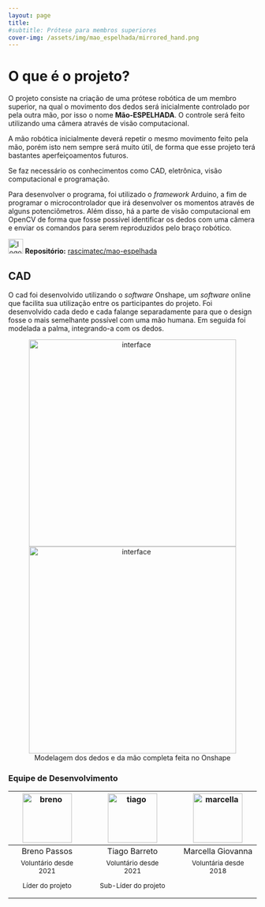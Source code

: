 ```yaml
---
layout: page
title: 
#subtitle: Prótese para membros superiores
cover-img: /assets/img/mao_espelhada/mirrored_hand.png
---
```


# O que é o projeto?

O projeto consiste na criação de uma prótese robótica de um membro superior, na qual o movimento dos dedos será inicialmente controlado por pela outra mão, por isso o nome **Mão-ESPELHADA**. O controle será feito utilizando uma câmera através de visão computacional.

A mão robótica inicialmente deverá repetir o mesmo movimento feito pela mão, porém isto nem sempre será muito útil, de forma que esse projeto terá bastantes aperfeiçoamentos futuros.

Se faz necessário os conhecimentos como CAD, eletrônica, visão computacional e programação.

Para desenvolver o programa, foi utilizado o *framework* Arduino, a fim de programar o microcontrolador que irá desenvolver os momentos através de alguns potenciômetros. Além disso, há a parte de visão computacional em OpenCV de forma que fosse possível identificar os dedos com uma câmera e enviar os comandos para serem reproduzidos pelo braço robótico. 

<img width="30" src="{{ 'assets/img/github-logo.png' | relative_url }}" alt="logo github"/> **Repositório:** [rascimatec/mao-espelhada](https://github.com/rascimatec/mao-espelhada)

## CAD

O cad foi desenvolvido utilizando o *software* Onshape, um *software* online que facilita sua utilização entre os participantes do projeto. Foi desenvolvido cada dedo e cada falange separadamente para que o design fosse o mais semelhante possível com uma mão humana. Em seguida foi modelada a palma, integrando-a com os dedos. 


<center><img width="420" src="{{ '/assets/img/mao_espelhada/cad.png' | relative_url }}" alt="interface"/></center>


<center><img width="420" src="{{ '/assets/img/mao_espelhada/cadpalma.png' | relative_url }}" alt="interface"/>
<br>Modelagem dos dedos e da mão completa feita no Onshape</center>

### Equipe de Desenvolvimento
<div class="row">
  <div class=" col-xl-auto offset-xl-0 col-lg-4 offset-lg-0">
    <div class="mobile-side-scroller">
      <table class="table-borderless highlight">
        <thead>
          <tr>
            <th><center><img src="{{ 'assets/img/voluntarios/breno_bogea.png' | relative_url }}" width="100" alt="breno" class="img-fluid rounded-circle" /></center></th>
            <th></th>
            <th><center><img src="{{ 'assets/img/voluntarios/tiago_barreto.png' | relative_url }}" width="100" alt="tiago" class="img-fluid rounded-circle"/></center></th>
            <th></th>
            <th><center><img src="{{ 'assets/img/voluntarios/marcella_giovanna.png' | relative_url }}" width="100" alt="marcella" class="img-fluid rounded-circle" /></center></th>
          </tr>
        </thead>
        <tbody>
          <tr class="font-weight-bolder" style="text-align: center margin-top: 0">
            <td width="33.33%"><center>Breno Passos</center></td>
            <td></td>
            <td width="33.33%"><center>Tiago Barreto</center></td>
            <td></td>
            <td width="33.33%"><center>Marcella Giovanna</center></td>
          </tr>
          <tr style="text-align: center" >
            <td style="vertical-align: top"><small><center>Voluntário desde 2021 <p/> Líder do projeto</center></small></td>
            <td></td>
            <td style="vertical-align: top"><small><center>Voluntário desde 2021 <p/> Sub-Líder do projeto</center></small></td>
            <td></td>
            <td style="vertical-align: top"><small><center>Voluntária desde 2018</center></small></td>
          </tr>
        </tbody>
      </table>
    </div>
  </div>
</div>
